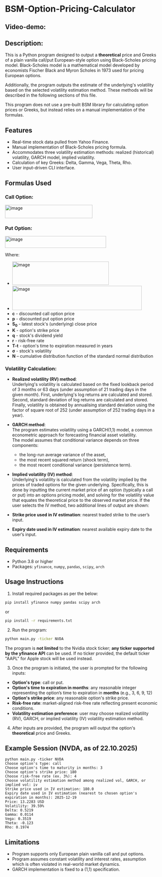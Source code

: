# BSM-Option-Pricing-Calculator

## Video-demo: 

## Description:
This is a Python program designed to output a **theoretical** price and Greeks of a plain vanilla call/put European-style option using 
Black-Scholes pricing model. Black-Scholes model is a mathematical model developed by economists Fischer Black and Myron Scholes in 
1973 used for pricing European options.

Additionally, the program outputs the estimate of the underlying's volatility based on the selected volatility estimation method. These 
methods will be described in the following sections of this file. 

This program does not use a pre-built BSM library for calculating option prices or Greeks, but instead relies on a manual implementation of 
the formulas.

## Features
- Real-time stock data pulled from Yahoo Finance.
- Manual implementation of Black-Scholes pricing formula.
- Accommodates three volatility estimation methods: realized (historical) volatility, GARCH model, implied volatility.
- Calculation of key Greeks: Delta, Gamma, Vega, Theta, Rho.
- User input-driven CLI interface.

## Formulas Used

### Call Option:
<img width="289" height="44" alt="image" src="https://github.com/user-attachments/assets/a9367b54-7f2c-4664-9345-f55a78838d43" />

### Put Option:
<img width="334" height="39" alt="image" src="https://github.com/user-attachments/assets/262c7acb-b56a-474c-b141-19fc43667f4e" />


Where:
- <img width="319" height="77" alt="image" src="https://github.com/user-attachments/assets/ed3d9429-f7a9-4643-8086-3b9e0928d728" />
- <img width="428" height="80" alt="image" src="https://github.com/user-attachments/assets/2be74ea7-dda9-4df5-a9ab-41b62960f9c7" />
- **c** - discounted call option price
- **p** - discounted put option price
- **S<sub>0</sub>** - latest stock's (underlying) close price
- **K** - option's strike price
- **q** - stock's dividend yield
- **r** - risk-free rate
- **T-t** - option's time to expiration measured in years
- **σ** - stock's volatility
- **N** – cumulative distribution function of the standard normal distribution

### Volatility Calculation:
- **Realized volatility (RV) method**:  
Underlying's volatility is calculated based on the fixed lookback period of 3 months or 63 days (under assumption of 21 trading days in the
given month). First, underlying's log returns are calculated and stored. Second, standard deviation of log returns are calculated and
stored. Finally, volatility is obtained by annualising standard deviation using the factor of square root of 252 (under assumption of 252
trading days in a year).

- **GARCH method**:  
The program estimates volatility using a GARCH(1,1) model, a common econometric approach for forecasting financial asset volatility.  
The model assumes that conditional variance depends on three components:
  - the long-run average variance of the asset,
  - the most recent squared return (shock term),
  - the most recent conditional variance (persistence term).  

- **Implied volatility (IV) method**:  
Underlying's volatility is calculated from the volatility implied by the prices of traded options for the given underlying. Specifically,
this is done by inputting the current market price of an option (typically a call or put) into an options pricing model, and solving for the
volatility value that equates the theoretical price to the observed market price.
If the user selects the IV method, two additional lines of output are shown:
- **Strike price used in IV estimation**: nearest traded strike to the user’s input.
- **Expiry date used in IV estimation**: nearest available expiry date to the user’s input.

## Requirements
- Python 3.8 or higher
- Packages: `yfinance`, `numpy`, `pandas`, `scipy`, `arch`

## Usage Instructions

1. Install required packages as per the below:
```bash
pip install yfinance numpy pandas scipy arch
```
or
```bash
pip install -r requirements.txt
```

2. Run the program:
```bash
python main.py -ticker NVDA
```
The program is **not limited** to the Nvidia stock ticker; **any ticker supported by the yfinance API** can be used. If no ticker provided, 
the default ticker "AAPL" for Apple stock will be used instead.

3. Once the program is initiated, the user is prompted for the following inputs:
- **Option's type**: call or put.
- **Option's time to expiration in months**: any reasonable integer representing the option’s time to expiration in **months** (e.g., 3, 6,
9, 12)
- **Option's strike price**: any reasonable option's strike price.
- **Risk-free rate**: market-aligned risk-free rate reflecting present economic conditions.
- **Volatility estimation preference**: user may choose realized volatility (RV), GARCH, or implied volatility (IV) volatility estimation
method.

4. After inputs are provided, the program will output the option's **theoretical** price and Greeks.
## Example Session (NVDA, as of 22.10.2025)

```text
python main.py -ticker NVDA
Choose option's type: call
Choose option's time to maturity in months: 3
Choose option's strike price: 180
Choose risk-free rate (ex. 3%): 4
Choose volatility estimation method among realized vol, GARCH, or implied vol: iv
Strike price used in IV estimation: 180.0
Expiry date used in IV estimation (nearest to chosen option's expiration in months): 2025-12-19
Price: 13.2283 USD
Volatility: 39.59%
Delta: 0.5219
Gamma: 0.0114
Vega: 0.3519
Theta: -0.123
Rho: 0.1974
```

## Limitations
- Program supports only European plain vanilla call and put options.
- Program assumes constant volatility and interest rates, assumption which is often violated in real-world market dynamics.
- GARCH implementation is fixed to a (1,1) specification.
